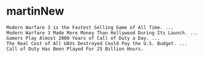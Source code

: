 # martinNew
    Modern Warfare 3 is the Fastest Selling Game of All Time. ...
    Modern Warfare 3 Made More Money Than Hollywood During Its Launch. ...
    Gamers Play Almost 2000 Years of Call of Duty a Day. ...
    The Real Cost of All UAVs Destroyed Could Pay the U.S. Budget. ...
    Call of Duty Has Been Played For 25 Billion Hours.
